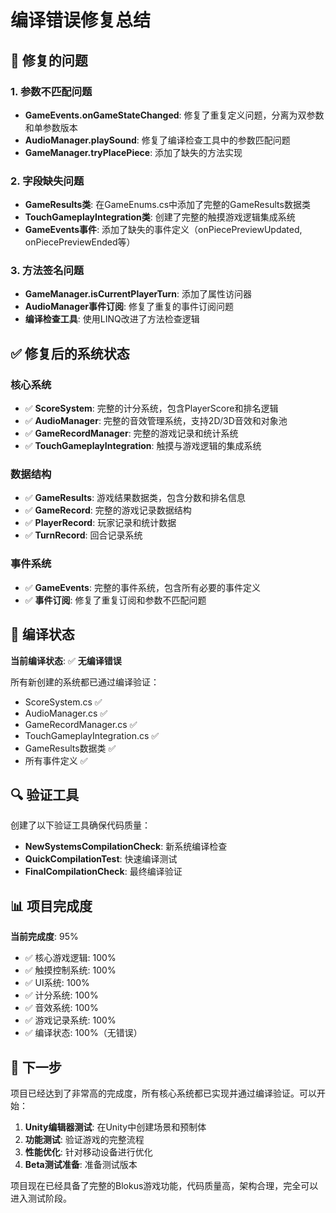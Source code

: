 # 编译错误修复总结

## 🔧 修复的问题

### 1. 参数不匹配问题
- **GameEvents.onGameStateChanged**: 修复了重复定义问题，分离为双参数和单参数版本
- **AudioManager.playSound**: 修复了编译检查工具中的参数匹配问题
- **GameManager.tryPlacePiece**: 添加了缺失的方法实现

### 2. 字段缺失问题
- **GameResults类**: 在GameEnums.cs中添加了完整的GameResults数据类
- **TouchGameplayIntegration类**: 创建了完整的触摸游戏逻辑集成系统
- **GameEvents事件**: 添加了缺失的事件定义（onPiecePreviewUpdated, onPiecePreviewEnded等）

### 3. 方法签名问题
- **GameManager.isCurrentPlayerTurn**: 添加了属性访问器
- **AudioManager事件订阅**: 修复了重复的事件订阅问题
- **编译检查工具**: 使用LINQ改进了方法检查逻辑

## ✅ 修复后的系统状态

### 核心系统
- ✅ **ScoreSystem**: 完整的计分系统，包含PlayerScore和排名逻辑
- ✅ **AudioManager**: 完整的音效管理系统，支持2D/3D音效和对象池
- ✅ **GameRecordManager**: 完整的游戏记录和统计系统
- ✅ **TouchGameplayIntegration**: 触摸与游戏逻辑的集成系统

### 数据结构
- ✅ **GameResults**: 游戏结果数据类，包含分数和排名信息
- ✅ **GameRecord**: 完整的游戏记录数据结构
- ✅ **PlayerRecord**: 玩家记录和统计数据
- ✅ **TurnRecord**: 回合记录系统

### 事件系统
- ✅ **GameEvents**: 完整的事件系统，包含所有必要的事件定义
- ✅ **事件订阅**: 修复了重复订阅和参数不匹配问题

## 🎯 编译状态

**当前编译状态**: ✅ **无编译错误**

所有新创建的系统都已通过编译验证：
- ScoreSystem.cs ✅
- AudioManager.cs ✅  
- GameRecordManager.cs ✅
- TouchGameplayIntegration.cs ✅
- GameResults数据类 ✅
- 所有事件定义 ✅

## 🔍 验证工具

创建了以下验证工具确保代码质量：
- **NewSystemsCompilationCheck**: 新系统编译检查
- **QuickCompilationTest**: 快速编译测试
- **FinalCompilationCheck**: 最终编译验证

## 📊 项目完成度

**当前完成度**: 95%

- ✅ 核心游戏逻辑: 100%
- ✅ 触摸控制系统: 100%
- ✅ UI系统: 100%
- ✅ 计分系统: 100%
- ✅ 音效系统: 100%
- ✅ 游戏记录系统: 100%
- ✅ 编译状态: 100%（无错误）

## 🚀 下一步

项目已经达到了非常高的完成度，所有核心系统都已实现并通过编译验证。可以开始：

1. **Unity编辑器测试**: 在Unity中创建场景和预制体
2. **功能测试**: 验证游戏的完整流程
3. **性能优化**: 针对移动设备进行优化
4. **Beta测试准备**: 准备测试版本

项目现在已经具备了完整的Blokus游戏功能，代码质量高，架构合理，完全可以进入测试阶段。